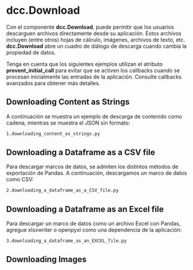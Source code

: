 # dcc.Download

Con el componente **dcc.Download**, puede permitir que los usuarios descarguen archivos directamente desde su aplicación. Estos archivos incluyen (entre otros) hojas de cálculo, imágenes, archivos de texto, etc. **dcc.Download** abre un cuadro de diálogo de descarga cuando cambia la propiedad de datos.

Tenga en cuenta que los siguientes ejemplos utilizan el atributo **prevent_initial_call** para evitar que se activen los callbacks cuando se procesan inicialmente las entradas de la aplicación. Consulte callbacks avanzados para obtener más detalles.

## Downloading Content as Strings

A continuación se muestra un ejemplo de descarga de contenido como cadena, mientras se muestra el JSON sin formato:

```bash
1.downloading_content_as_strings.py
```

## Downloading a Dataframe as a CSV file

Para descargar marcos de datos, se admiten los distintos métodos de exportación de Pandas. A continuación, descargamos un marco de datos como CSV:

```bash
2.downloading_a_dataframe_as_a_CSV_file.py
```

## Downloading a Dataframe as an Excel file

Para descargar un marco de datos como un archivo Excel con Pandas, agregue xlsxwriter o openpyxl como una dependencia de la aplicación:

```bash
3.downloading_a_dataframe_as_an_EXCEL_file.py
```

## Downloading Images

